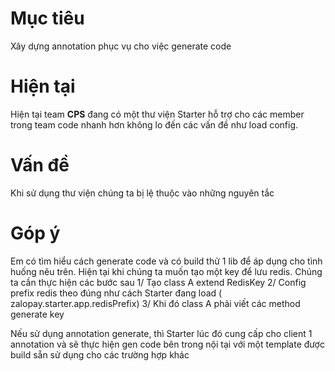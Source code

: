 # Mục tiêu 
Xây dựng annotation phục vụ cho việc generate code 

# Hiện tại 
Hiện tại team **CPS** đang có một thư viện Starter hỗ trợ cho các member trong team code nhanh hơn không lo đến các vấn đề như load config.

# Vấn đề 
Khi sử dụng thư viện chúng ta bị lệ thuộc vào những nguyên tắc 

# Góp ý 
Em có tìm hiểu cách generate code và có build thử 1 lib để áp dụng cho tình huống nêu trên. 
Hiện tại khi chúng ta muốn tạo một key để lưu redis. Chúng ta cần thực hiện các bước sau 
1/ Tạo class A extend RedisKey 
2/ Config prefix redis theo đúng như cách Starter đang load ( zalopay.starter.app.redisPrefix)
3/ Khi đó class A phải viết các method generate key 

Nếu sử dụng annotation generate, thì Starter lúc đó cung cấp cho client 1 annotation và sẽ thực hiện gen code bên trong nội tại với một template được build sẵn sử dụng cho các trường hợp khác 


